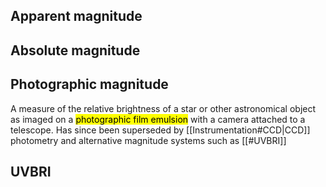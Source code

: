 ## Apparent magnitude


## Absolute magnitude


## Photographic magnitude
A measure of the relative brightness of a star or other astronomical object as imaged on a <mark class="hltr-grey">photographic film emulsion</mark> with a camera attached to a telescope. Has since been superseded by [[Instrumentation#CCD|CCD]] photometry and alternative magnitude systems such as [[#UVBRI]]


## UVBRI

